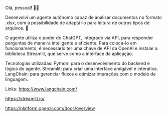 Olá, pessoal! 🧑‍💻

Desenvolvi um agente autônomo capaz de analisar documentos no formato .xlsx, com a possibilidade de adaptá-lo para leitura de outros tipos de arquivos. 🚀

O agente utiliza o poder do ChatGPT, integrado via API, para responder perguntas de maneira inteligente e eficiente. Para colocá-lo em funcionamento, é necessário ter uma chave de API da OpenAI e instalar a biblioteca Streamlit, que serve como a interface da aplicação.

Tecnologias utilizadas:
Python: para o desenvolvimento do backend e lógica do agente.
Streamlit: para criar uma interface amigável e interativa.
LangChain: para gerenciar fluxos e otimizar interações com o modelo de linguagem.

Links: 
https://www.langchain.com/ 

https://streamlit.io/ 

https://platform.openai.com/docs/overview 
